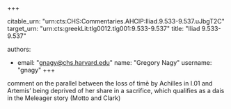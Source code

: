 +++


citable_urn: "urn:cts:CHS:Commentaries.AHCIP:Iliad.9.533-9.537.uJbgT2C"
target_urn: "urn:cts:greekLit:tlg0012.tlg001:9.533-9.537"
title: "Iliad 9.533-9.537"

authors:
- email: "gnagy@chs.harvard.edu"
  name: "Gregory Nagy"
  username: "gnagy"
+++

<p>comment on the parallel between the loss of timē by Achilles in I.01 and Artemis’ being deprived of her share in a sacrifice, which qualifies as a dais in the Meleager story (Motto and Clark)</p>